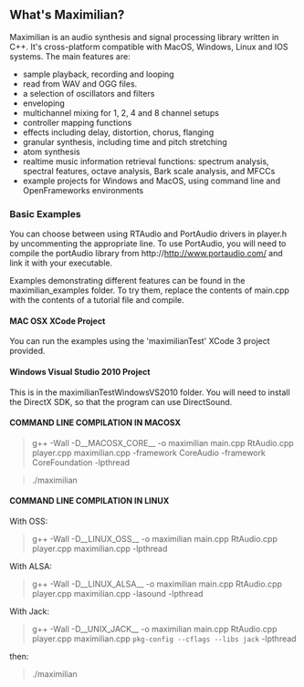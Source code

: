 ## What's Maximilian?

Maximilian is an audio synthesis and signal processing library written in C++.
It's cross-platform compatible with MacOS, Windows, Linux and IOS systems. The
main features are:

- sample playback, recording and looping
- read from WAV and OGG files.
- a selection of oscillators and filters
- enveloping
- multichannel mixing for 1, 2, 4 and 8 channel setups
- controller mapping functions
- effects including delay, distortion, chorus, flanging
- granular synthesis, including time and pitch stretching
- atom synthesis
- realtime music information retrieval functions: spectrum analysis, spectral
  features, octave analysis, Bark scale analysis, and MFCCs
- example projects for Windows and MacOS, using command line and OpenFrameworks
  environments

### Basic Examples

You can choose between using RTAudio and PortAudio drivers in player.h by
uncommenting the appropriate line. To use PortAudio, you will need to compile
the portAudio library from http://http://www.portaudio.com/ and link it with
your executable.

Examples demonstrating different features can be found in the
maximilian_examples folder. To try them, replace the contents of main.cpp with
the contents of a tutorial file and compile.

#### MAC OSX XCode Project

You can run the examples using the 'maximilianTest' XCode 3 project provided.

#### Windows Visual Studio 2010 Project

This is in the maximilianTestWindowsVS2010 folder. You will need to install the
DirectX SDK, so that the program can use DirectSound.

#### COMMAND LINE COMPILATION IN MACOSX

> g++ -Wall -D__MACOSX_CORE__ -o maximilian main.cpp RtAudio.cpp player.cpp maximilian.cpp -framework CoreAudio -framework CoreFoundation -lpthread

> ./maximilian

#### COMMAND LINE COMPILATION IN LINUX

With OSS:
> g++ -Wall -D__LINUX_OSS__ -o maximilian main.cpp RtAudio.cpp player.cpp maximilian.cpp -lpthread

With ALSA:
> g++ -Wall -D__LINUX_ALSA__ -o maximilian main.cpp RtAudio.cpp player.cpp maximilian.cpp -lasound -lpthread

With Jack:
> g++ -Wall -D__UNIX_JACK__ -o maximilian main.cpp RtAudio.cpp player.cpp maximilian.cpp `pkg-config --cflags --libs jack` -lpthread

then:
> ./maximilian

